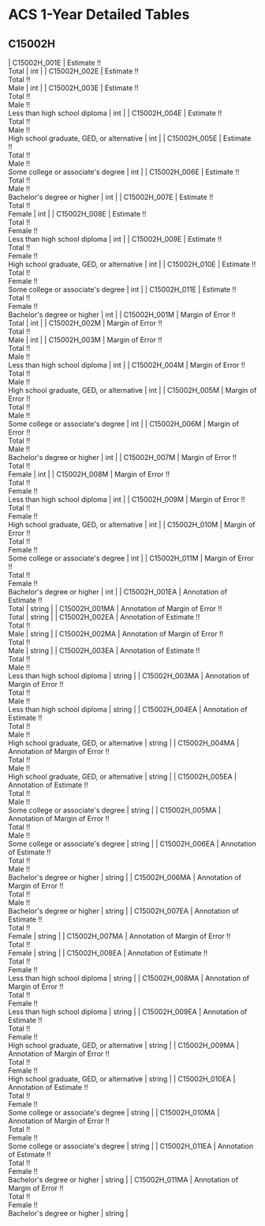 # ACS 1-Year Detailed Tables

## C15002H

| C15002H_001E | Estimate !!<br>Total | int |
| C15002H_002E | Estimate !!<br>Total !!<br>Male | int |
| C15002H_003E | Estimate !!<br>Total !!<br>Male !!<br>Less than high school diploma | int |
| C15002H_004E | Estimate !!<br>Total !!<br>Male !!<br>High school graduate, GED, or alternative | int |
| C15002H_005E | Estimate !!<br>Total !!<br>Male !!<br>Some college or associate's degree | int |
| C15002H_006E | Estimate !!<br>Total !!<br>Male !!<br>Bachelor's degree or higher | int |
| C15002H_007E | Estimate !!<br>Total !!<br>Female | int |
| C15002H_008E | Estimate !!<br>Total !!<br>Female !!<br>Less than high school diploma | int |
| C15002H_009E | Estimate !!<br>Total !!<br>Female !!<br>High school graduate, GED, or alternative | int |
| C15002H_010E | Estimate !!<br>Total !!<br>Female !!<br>Some college or associate's degree | int |
| C15002H_011E | Estimate !!<br>Total !!<br>Female !!<br>Bachelor's degree or higher | int |
| C15002H_001M | Margin of Error !!<br>Total | int |
| C15002H_002M | Margin of Error !!<br>Total !!<br>Male | int |
| C15002H_003M | Margin of Error !!<br>Total !!<br>Male !!<br>Less than high school diploma | int |
| C15002H_004M | Margin of Error !!<br>Total !!<br>Male !!<br>High school graduate, GED, or alternative | int |
| C15002H_005M | Margin of Error !!<br>Total !!<br>Male !!<br>Some college or associate's degree | int |
| C15002H_006M | Margin of Error !!<br>Total !!<br>Male !!<br>Bachelor's degree or higher | int |
| C15002H_007M | Margin of Error !!<br>Total !!<br>Female | int |
| C15002H_008M | Margin of Error !!<br>Total !!<br>Female !!<br>Less than high school diploma | int |
| C15002H_009M | Margin of Error !!<br>Total !!<br>Female !!<br>High school graduate, GED, or alternative | int |
| C15002H_010M | Margin of Error !!<br>Total !!<br>Female !!<br>Some college or associate's degree | int |
| C15002H_011M | Margin of Error !!<br>Total !!<br>Female !!<br>Bachelor's degree or higher | int |
| C15002H_001EA | Annotation of Estimate !!<br>Total | string |
| C15002H_001MA | Annotation of Margin of Error !!<br>Total | string |
| C15002H_002EA | Annotation of Estimate !!<br>Total !!<br>Male | string |
| C15002H_002MA | Annotation of Margin of Error !!<br>Total !!<br>Male | string |
| C15002H_003EA | Annotation of Estimate !!<br>Total !!<br>Male !!<br>Less than high school diploma | string |
| C15002H_003MA | Annotation of Margin of Error !!<br>Total !!<br>Male !!<br>Less than high school diploma | string |
| C15002H_004EA | Annotation of Estimate !!<br>Total !!<br>Male !!<br>High school graduate, GED, or alternative | string |
| C15002H_004MA | Annotation of Margin of Error !!<br>Total !!<br>Male !!<br>High school graduate, GED, or alternative | string |
| C15002H_005EA | Annotation of Estimate !!<br>Total !!<br>Male !!<br>Some college or associate's degree | string |
| C15002H_005MA | Annotation of Margin of Error !!<br>Total !!<br>Male !!<br>Some college or associate's degree | string |
| C15002H_006EA | Annotation of Estimate !!<br>Total !!<br>Male !!<br>Bachelor's degree or higher | string |
| C15002H_006MA | Annotation of Margin of Error !!<br>Total !!<br>Male !!<br>Bachelor's degree or higher | string |
| C15002H_007EA | Annotation of Estimate !!<br>Total !!<br>Female | string |
| C15002H_007MA | Annotation of Margin of Error !!<br>Total !!<br>Female | string |
| C15002H_008EA | Annotation of Estimate !!<br>Total !!<br>Female !!<br>Less than high school diploma | string |
| C15002H_008MA | Annotation of Margin of Error !!<br>Total !!<br>Female !!<br>Less than high school diploma | string |
| C15002H_009EA | Annotation of Estimate !!<br>Total !!<br>Female !!<br>High school graduate, GED, or alternative | string |
| C15002H_009MA | Annotation of Margin of Error !!<br>Total !!<br>Female !!<br>High school graduate, GED, or alternative | string |
| C15002H_010EA | Annotation of Estimate !!<br>Total !!<br>Female !!<br>Some college or associate's degree | string |
| C15002H_010MA | Annotation of Margin of Error !!<br>Total !!<br>Female !!<br>Some college or associate's degree | string |
| C15002H_011EA | Annotation of Estimate !!<br>Total !!<br>Female !!<br>Bachelor's degree or higher | string |
| C15002H_011MA | Annotation of Margin of Error !!<br>Total !!<br>Female !!<br>Bachelor's degree or higher | string |


